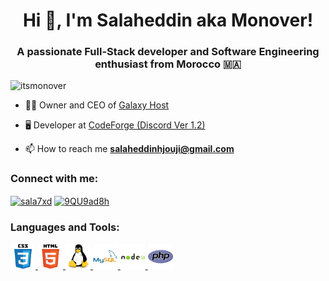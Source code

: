 <h1 align="center">Hi 👋, I'm Salaheddin aka Monover!</h1>
<h3 align="center">A passionate Full-Stack developer and Software Engineering enthusiast from Morocco 🇲🇦</h3>

<p align="left"> <img src="https://komarev.com/ghpvc/?username=itsmonover&label=Profile%20views&color=0e75b6&style=flat" alt="itsmonover" /> </p>

- 👨‍💻 Owner and CEO of [Galaxy Host](https://galaxyhost.site/)

- 🖥️ Developer at [CodeForge (Discord Ver 1.2)](https://discord.gg/9QU9ad8h)

- 📫 How to reach me **salaheddinhjouji@gmail.com**

<h3 align="left">Connect with me:</h3>
<p align="left">
<a href="https://instagram.com/sala7xd" target="blank"><img align="center" src="https://raw.githubusercontent.com/rahuldkjain/github-profile-readme-generator/master/src/images/icons/Social/instagram.svg" alt="sala7xd" height="30" width="40" /></a>
<a href="https://discord.gg/9QU9ad8h" target="blank"><img align="center" src="https://raw.githubusercontent.com/rahuldkjain/github-profile-readme-generator/master/src/images/icons/Social/discord.svg" alt="9QU9ad8h" height="30" width="40" /></a>
</p>

<h3 align="left">Languages and Tools:</h3>
<p align="left"> <a href="https://www.w3schools.com/css/" target="_blank" rel="noreferrer"> <img src="https://raw.githubusercontent.com/devicons/devicon/master/icons/css3/css3-original-wordmark.svg" alt="css3" width="40" height="40"/> </a> <a href="https://www.w3.org/html/" target="_blank" rel="noreferrer"> <img src="https://raw.githubusercontent.com/devicons/devicon/master/icons/html5/html5-original-wordmark.svg" alt="html5" width="40" height="40"/> </a> <a href="https://www.linux.org/" target="_blank" rel="noreferrer"> <img src="https://raw.githubusercontent.com/devicons/devicon/master/icons/linux/linux-original.svg" alt="linux" width="40" height="40"/> </a> <a href="https://www.mysql.com/" target="_blank" rel="noreferrer"> <img src="https://raw.githubusercontent.com/devicons/devicon/master/icons/mysql/mysql-original-wordmark.svg" alt="mysql" width="40" height="40"/> </a> <a href="https://nodejs.org" target="_blank" rel="noreferrer"> <img src="https://raw.githubusercontent.com/devicons/devicon/master/icons/nodejs/nodejs-original-wordmark.svg" alt="nodejs" width="40" height="40"/> </a> <a href="https://www.php.net" target="_blank" rel="noreferrer"> <img src="https://raw.githubusercontent.com/devicons/devicon/master/icons/php/php-original.svg" alt="php" width="40" height="40"/> </a> </p>
